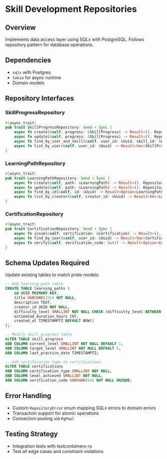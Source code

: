 # Skill Development Repositories

## Overview
Implements data access layer using SQLx with PostgreSQL. Follows repository pattern for database operations.

## Dependencies
- `sqlx` with Postgres
- `tokio` for async runtime
- Domain models

## Repository Interfaces

### SkillProgressRepository
```rust
#[async_trait]
pub trait SkillProgressRepository: Send + Sync {
    async fn create(&self, progress: &SkillProgress) -> Result<(), RepositoryError>;
    async fn update(&self, progress: &SkillProgress) -> Result<(), RepositoryError>;
    async fn find_by_user_and_skill(&self, user_id: &Uuid, skill_id: &Uuid) -> Result<Option<SkillProgress>, RepositoryError>;
    async fn list_by_user(&self, user_id: &Uuid) -> Result<Vec<SkillProgress>, RepositoryError>;
}
```

### LearningPathRepository
```rust
#[async_trait]
pub trait LearningPathRepository: Send + Sync {
    async fn create(&self, path: &LearningPath) -> Result<(), RepositoryError>;
    async fn update(&self, path: &LearningPath) -> Result<(), RepositoryError>;
    async fn find_by_id(&self, id: &Uuid) -> Result<Option<LearningPath>, RepositoryError>;
    async fn list_by_creator(&self, creator_id: &Uuid) -> Result<Vec<LearningPath>, RepositoryError>;
}
```

### CertificationRepository
```rust
#[async_trait]
pub trait CertificationRepository: Send + Sync {
    async fn issue(&self, certification: &Certification) -> Result<(), RepositoryError>;
    async fn find_by_user(&self, user_id: &Uuid) -> Result<Vec<Certification>, RepositoryError>;
    async fn verify(&self, verification_code: &str) -> Result<Option<Certification>, RepositoryError>;
}
```

## Schema Updates Required
Update existing tables to match proto models:
```sql
-- Add learning_path table
CREATE TABLE learning_paths (
    id UUID PRIMARY KEY,
    title VARCHAR(255) NOT NULL,
    description TEXT,
    creator_id UUID NOT NULL,
    difficulty_level SMALLINT NOT NULL CHECK (difficulty_level BETWEEN 1 AND 5),
    estimated_duration_hours INT,
    created_at TIMESTAMPTZ DEFAULT NOW()
);

-- Modify skill_progress table
ALTER TABLE skill_progress
ADD COLUMN current_level SMALLINT NOT NULL DEFAULT 1,
ADD COLUMN target_level SMALLINT NOT NULL DEFAULT 5,
ADD COLUMN last_practice_date TIMESTAMPTZ;

-- Add certification_type to certifications
ALTER TABLE certifications
ADD COLUMN certification_type SMALLINT NOT NULL,
ADD COLUMN level_achieved SMALLINT NOT NULL,
ADD COLUMN verification_code VARCHAR(64) NOT NULL UNIQUE;
```

## Error Handling
- Custom `RepositoryError` enum mapping SQLx errors to domain errors
- Transaction support for atomic operations
- Connection pooling via `PgPool`

## Testing Strategy
- Integration tests with testcontainers-rs
- Test all edge cases and constraint violations
